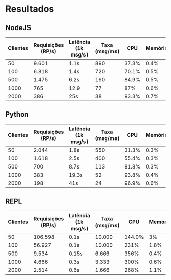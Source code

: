 # Resultados

## NodeJS

| Clientes | Requisições (RP/s) | Latência (1k msg/s) | Taxa (msg/ms) | CPU   | Memória |
| -------- | ------------------ | ------------------- | ------------- | ----- | ------- |
| 50       | 9.601              | 1.1s                | 890           | 37.3% | 0.4%    |
| 100      | 6.818              | 1.4s                | 720           | 70.1% | 0.5%    |
| 500      | 1.475              | 6.2s                | 160           | 84.9% | 0.5%    |
| 1000     | 765                | 12.9                | 77            | 87%   | 0.6%    |
| 2000     | 386                | 25s                 | 38            | 93.3% | 0.7%    |

## Python

| Clientes | Requisições (RP/s) | Latência (1k msg/s) | Taxa (msg/ms) | CPU   | Memória |
| -------- | ------------------ | ------------------- | ------------- | ----- | ------- |
| 50       | 2.044              | 1.8s                | 550           | 31.3% | 0.3%    |
| 100      | 1.618              | 2.5s                | 400           | 55.4% | 0.3%    |
| 500      | 700                | 8.7s                | 113           | 81.8% | 0.3%    |
| 1000     | 383                | 19.3s               | 52            | 93.8% | 0.4%    |
| 2000     | 198                | 41s                 | 24            | 96.9% | 0.6%    |

## REPL

| Clientes | Requisições (RP/s) | Latência (1k msg/s) | Taxa (msg/ms) | CPU    | Memória |
| -------- | ------------------ | ------------------- | ------------- | ------ | ------- |
| 50       | 106.598            | 0.1s                | 10.000        | 144.0% | 3%      |
| 100      | 56.927             | 0.1s                | 10.000        | 231%   | 1.8%    |
| 500      | 9.534              | 0.15s               | 6.666         | 356%   | 0.4%    |
| 1000     | 4.666              | 0.3s                | 3.333         | 300%   | 0.6%    |
| 2000     | 2.514              | 0.6s                | 1.666         | 268%   | 1.1%    |
